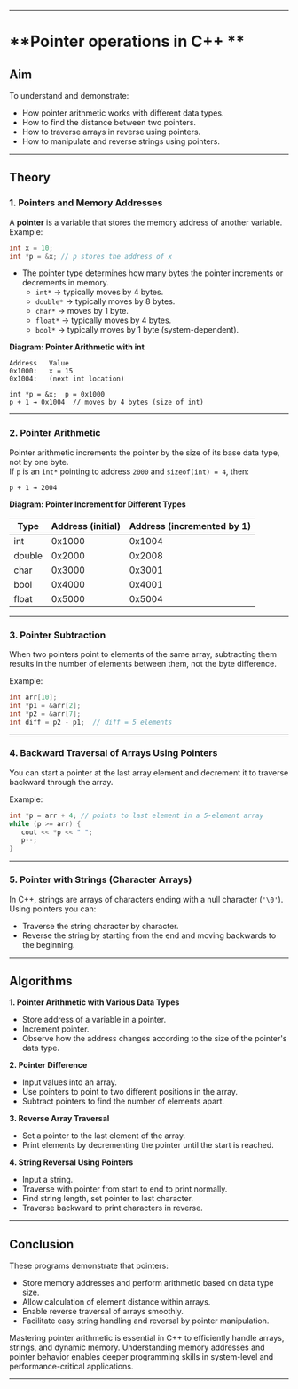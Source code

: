 ***

# **Pointer operations in C++ **

## **Aim**
To understand and demonstrate:
- How pointer arithmetic works with different data types.
- How to find the distance between two pointers.
- How to traverse arrays in reverse using pointers.
- How to manipulate and reverse strings using pointers.

***

## **Theory**

### **1. Pointers and Memory Addresses**
A **pointer** is a variable that stores the memory address of another variable.  
Example:
```cpp
int x = 10;
int *p = &x; // p stores the address of x
```

- The pointer type determines how many bytes the pointer increments or decrements in memory.
  - `int*` → typically moves by 4 bytes.
  - `double*` → typically moves by 8 bytes.
  - `char*` → moves by 1 byte.
  - `float*` → typically moves by 4 bytes.
  - `bool*` → typically moves by 1 byte (system-dependent).

**Diagram: Pointer Arithmetic with int**

```
Address   Value
0x1000:   x = 15
0x1004:   (next int location)

int *p = &x;  p = 0x1000
p + 1 → 0x1004  // moves by 4 bytes (size of int)
```

***

### **2. Pointer Arithmetic**
Pointer arithmetic increments the pointer by the size of its base data type, not by one byte.  
If `p` is an `int*` pointing to address `2000` and `sizeof(int) = 4`, then:
```
p + 1 → 2004
```

**Diagram: Pointer Increment for Different Types**

| Type    | Address (initial) | Address (incremented by 1) |
|---------|-------------------|----------------------------|
| int     | 0x1000            | 0x1004                     |
| double  | 0x2000            | 0x2008                     |
| char    | 0x3000            | 0x3001                     |
| bool    | 0x4000            | 0x4001                     |
| float   | 0x5000            | 0x5004                     |

***

### **3. Pointer Subtraction**
When two pointers point to elements of the same array, subtracting them results in the number of elements between them, not the byte difference.

Example:
```cpp
int arr[10];
int *p1 = &arr[2];
int *p2 = &arr[7];
int diff = p2 - p1;  // diff = 5 elements
```

***

### **4. Backward Traversal of Arrays Using Pointers**
You can start a pointer at the last array element and decrement it to traverse backward through the array.

Example:
```cpp
int *p = arr + 4; // points to last element in a 5-element array
while (p >= arr) {
   cout << *p << " ";
   p--;
}
```

***

### **5. Pointer with Strings (Character Arrays)**
In C++, strings are arrays of characters ending with a null character (`'\0'`). Using pointers you can:
- Traverse the string character by character.
- Reverse the string by starting from the end and moving backwards to the beginning.

***

## **Algorithms**

**1. Pointer Arithmetic with Various Data Types**
- Store address of a variable in a pointer.
- Increment pointer.
- Observe how the address changes according to the size of the pointer's data type.

**2. Pointer Difference**
- Input values into an array.
- Use pointers to point to two different positions in the array.
- Subtract pointers to find the number of elements apart.

**3. Reverse Array Traversal**
- Set a pointer to the last element of the array.
- Print elements by decrementing the pointer until the start is reached.

**4. String Reversal Using Pointers**
- Input a string.
- Traverse with pointer from start to end to print normally.
- Find string length, set pointer to last character.
- Traverse backward to print characters in reverse.

***

## **Conclusion**
These programs demonstrate that pointers:
- Store memory addresses and perform arithmetic based on data type size.
- Allow calculation of element distance within arrays.
- Enable reverse traversal of arrays smoothly.
- Facilitate easy string handling and reversal by pointer manipulation.

Mastering pointer arithmetic is essential in C++ to efficiently handle arrays, strings, and dynamic memory. Understanding memory addresses and pointer behavior enables deeper programming skills in system-level and performance-critical applications.

***
